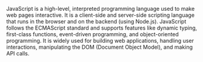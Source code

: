 JavaScript is a high-level, interpreted programming language used to make web pages interactive. It is a client-side and server-side scripting language that runs in the browser and on the backend (using Node.js). JavaScript follows the ECMAScript standard and supports features like dynamic typing, first-class functions, event-driven programming, and object-oriented programming. It is widely used for building web applications, handling user interactions, manipulating the DOM (Document Object Model), and making API calls.


